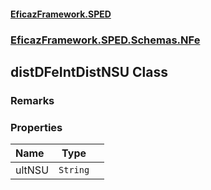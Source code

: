 #### [EficazFramework.SPED](EficazFrameworkSPED.md 'EficazFramework SPED')
### [EficazFramework.SPED.Schemas.NFe](EficazFramework.SPED.Schemas.NFe.md 'EficazFramework.SPED.Schemas.NFe')

## distDFeIntDistNSU Class

### Remarks
### Properties

| Name | Type | |
| :--- | :---: | :--- |
| ultNSU | `String` |  |
